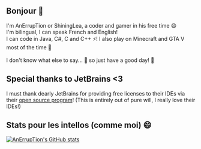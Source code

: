 ## Bonjour 🥖

I'm AnErrupTion or ShiningLea, a coder and gamer in his free time 😄<br/>
I'm bilingual, I can speak French and English!<br/>
I can code in Java, C#, C and C++ ⚡! I also play on Minecraft and GTA V most of the time 👯<br/>
<br/>
I don't know what else to say... 🤔 so just have a good day! 💬

## Special thanks to JetBrains <3

I must thank dearly JetBrains for providing free licenses to their IDEs via their [open source program](https://jb.gg/OpenSourceSupport)! (This is entirely out of pure will, I really love their IDEs!)

## Stats pour les intellos (comme moi) 😄
[![AnErrupTion's GitHub stats](https://github-readme-stats.vercel.app/api?username=AnErrupTion&theme=synthwave&show_icons=true)](https://github.com/anuraghazra/github-readme-stats)
